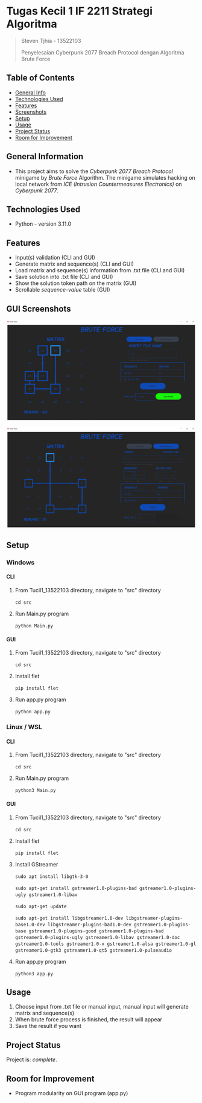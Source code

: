 # Tugas Kecil 1 IF 2211 Strategi Algoritma
> Steven Tjhia - 13522103
>
> Penyelesaian Cyberpunk 2077 Breach Protocol dengan Algoritma Brute Force


## Table of Contents
* [General Info](#general-information)
* [Technologies Used](#technologies-used)
* [Features](#features)
* [Screenshots](#screenshots)
* [Setup](#setup)
* [Usage](#usage)
* [Project Status](#project-status)
* [Room for Improvement](#room-for-improvement)


## General Information
- This project aims to solve the _Cyberpunk 2077 Breach Protocol_ minigame by _Brute Force_ Algorithm. The minigame simulates hacking on local network from _ICE (Intrusion Countermeasures Electronics)_ on _Cyberpunk 2077_.


## Technologies Used
- Python - version 3.11.0


## Features
- Input(s) validation (CLI and GUI)
- Generate matrix and sequence(s) (CLI and GUI)
- Load matrix and sequence(s) information from .txt file (CLI and GUI)
- Save solution into .txt file (CLI and GUI)
- Show the solution token path on the matrix (GUI)
- Scrollable _sequence-value_ table (GUI)


## GUI Screenshots
![Example screenshot](./src/assets/img/GUI_file.jpg)

![Example screenshot](./src/assets/img/GUI_manual.jpg)


## Setup

### Windows

#### CLI

1. From Tucil1_13522103 directory, navigate to "src" directory

    `cd src`

2. Run Main.py program

    `python Main.py`

#### GUI

1. From Tucil1_13522103 directory, navigate to "src" directory

    `cd src`

2. Install flet

    `pip install flet`

3. Run app.py program

    `python app.py`
    
### Linux / WSL

#### CLI

1. From Tucil1_13522103 directory, navigate to "src" directory

    `cd src`

2. Run Main.py program

    `python3 Main.py`

#### GUI

1. From Tucil1_13522103 directory, navigate to "src" directory

    `cd src`

2. Install flet

    `pip install flet`

3. Install GStreamer

    `sudo apt install libgtk-3-0`

    `sudo apt-get install gstreamer1.0-plugins-bad gstreamer1.0-plugins-ugly gstreamer1.0-libav`

    `sudo apt-get update`

    `sudo apt-get install libgstreamer1.0-dev libgstreamer-plugins-base1.0-dev libgstreamer-plugins-bad1.0-dev gstreamer1.0-plugins-base gstreamer1.0-plugins-good gstreamer1.0-plugins-bad gstreamer1.0-plugins-ugly gstreamer1.0-libav gstreamer1.0-doc gstreamer1.0-tools gstreamer1.0-x gstreamer1.0-alsa gstreamer1.0-gl gstreamer1.0-gtk3 gstreamer1.0-qt5 gstreamer1.0-pulseaudio`

4. Run app.py program

    `python3 app.py`



## Usage
1. Choose input from .txt file or manual input, manual input will generate matrix and sequence(s)
2. When brute force process is finished, the result will appear
3. Save the result if you want


## Project Status
Project is: _complete_.


## Room for Improvement
- Program modularity on GUI program (app.py)
